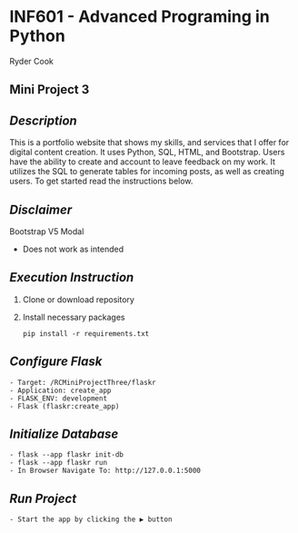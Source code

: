 # **INF601 - Advanced Programing in Python**
Ryder Cook
## **Mini Project 3**
## _Description_
This is a portfolio website that shows my skills, and services that I offer for digital content creation.
It uses Python, SQL, HTML, and Bootstrap. Users have the ability to create and account to leave feedback on my work. It utilizes the SQL to generate tables for incoming posts, as well as creating users. To get started read the instructions below.

## _Disclaimer_
Bootstrap V5 Modal
- Does not work as intended

## _Execution Instruction_
1. Clone or download repository
2. Install necessary packages

   `pip install -r requirements.txt`

## _Configure Flask_
    - Target: /RCMiniProjectThree/flaskr
    - Application: create_app
    - FLASK_ENV: development
    - Flask (flaskr:create_app)

## _Initialize Database_
    - flask --app flaskr init-db
    - flask --app flaskr run
    - In Browser Navigate To: http://127.0.0.1:5000

## _Run Project_
    - Start the app by clicking the ▶ button
